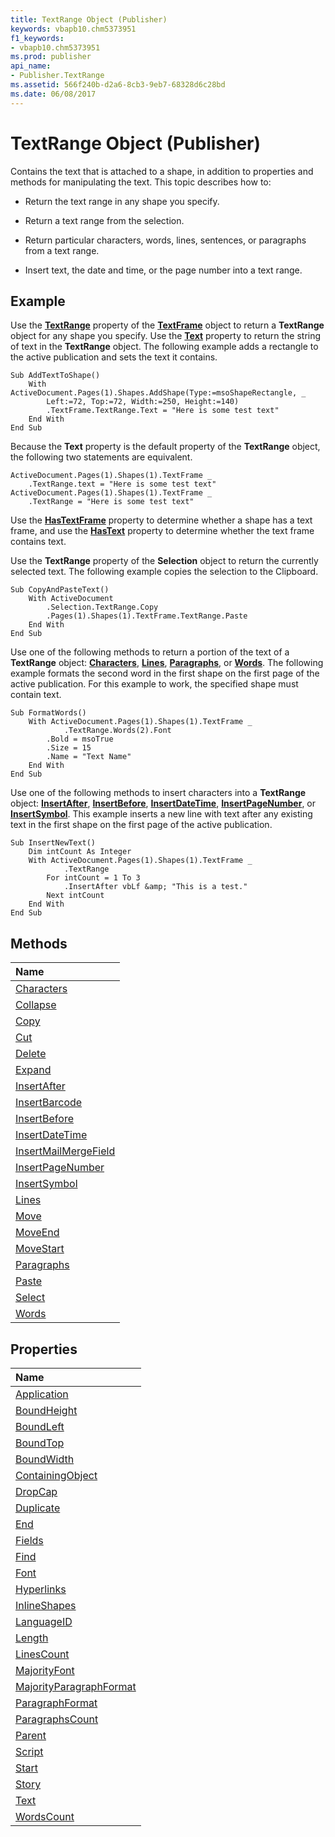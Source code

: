 ```yaml
---
title: TextRange Object (Publisher)
keywords: vbapb10.chm5373951
f1_keywords:
- vbapb10.chm5373951
ms.prod: publisher
api_name:
- Publisher.TextRange
ms.assetid: 566f240b-d2a6-8cb3-9eb7-68328d6c28bd
ms.date: 06/08/2017
---
```



# TextRange Object (Publisher)

Contains the text that is attached to a shape, in addition to properties and methods for manipulating the text. This topic describes how to: 


- Return the text range in any shape you specify.
    
- Return a text range from the selection.
    
- Return particular characters, words, lines, sentences, or paragraphs from a text range.
    
- Insert text, the date and time, or the page number into a text range.
    

## Example

Use the  **[TextRange](http://msdn.microsoft.com/library/44a8395e-81dc-7d06-f068-89f77a889f5e%28Office.15%29.aspx)** property of the **[TextFrame](Publisher.TextFrame.md)** object to return a **TextRange** object for any shape you specify. Use the **[Text](http://msdn.microsoft.com/library/13584812-307a-c32b-ca8f-27869728b64e%28Office.15%29.aspx)** property to return the string of text in the **TextRange** object. The following example adds a rectangle to the active publication and sets the text it contains.


```
Sub AddTextToShape() 
    With ActiveDocument.Pages(1).Shapes.AddShape(Type:=msoShapeRectangle, _ 
        Left:=72, Top:=72, Width:=250, Height:=140) 
        .TextFrame.TextRange.Text = "Here is some test text" 
    End With 
End Sub
```

Because the  **Text** property is the default property of the **TextRange** object, the following two statements are equivalent.




```
ActiveDocument.Pages(1).Shapes(1).TextFrame _ 
    .TextRange.text = "Here is some test text" 
ActiveDocument.Pages(1).Shapes(1).TextFrame _ 
    .TextRange = "Here is some test text"
```

Use the  **[HasTextFrame](http://msdn.microsoft.com/library/8a3b4f3b-3282-686b-f4fe-abf2d7677b3e%28Office.15%29.aspx)** property to determine whether a shape has a text frame, and use the **[HasText](http://msdn.microsoft.com/library/f8d1c660-c3f1-e835-adc3-114e6611de98%28Office.15%29.aspx)** property to determine whether the text frame contains text.

Use the  **TextRange** property of the **Selection** object to return the currently selected text. The following example copies the selection to the Clipboard.




```
Sub CopyAndPasteText() 
    With ActiveDocument 
        .Selection.TextRange.Copy 
        .Pages(1).Shapes(1).TextFrame.TextRange.Paste 
    End With 
End Sub
```

Use one of the following methods to return a portion of the text of a  **TextRange** object: **[Characters](http://msdn.microsoft.com/library/e851767e-12b2-ad77-071b-9d27bbf0d637%28Office.15%29.aspx)**, **[Lines](http://msdn.microsoft.com/library/56862090-b2ff-403b-d016-e37108d5ccc1%28Office.15%29.aspx)**, **[Paragraphs](http://msdn.microsoft.com/library/895c32cf-cdbe-74b0-ab47-6ae63d1bdea0%28Office.15%29.aspx)**, or **[Words](http://msdn.microsoft.com/library/df812db2-98ca-848b-7922-6905cb71124c%28Office.15%29.aspx)**. The following example formats the second word in the first shape on the first page of the active publication. For this example to work, the specified shape must contain text.




```
Sub FormatWords() 
    With ActiveDocument.Pages(1).Shapes(1).TextFrame _ 
            .TextRange.Words(2).Font 
        .Bold = msoTrue 
        .Size = 15 
        .Name = "Text Name" 
    End With 
End Sub
```

Use one of the following methods to insert characters into a  **TextRange** object: **[InsertAfter](http://msdn.microsoft.com/library/f647be29-68c7-b221-adf1-fa233583e74e%28Office.15%29.aspx)**, **[InsertBefore](http://msdn.microsoft.com/library/b0e4355b-b1bc-ae78-08ad-000d577fd7db%28Office.15%29.aspx)**, **[InsertDateTime](http://msdn.microsoft.com/library/1d02471a-f22b-7dad-bcbb-40af3a04d198%28Office.15%29.aspx)**, **[InsertPageNumber](http://msdn.microsoft.com/library/f71d3b40-0263-93fa-d7e3-d815b90f71f7%28Office.15%29.aspx)**, or **[InsertSymbol](http://msdn.microsoft.com/library/607d12da-5a2d-4e0e-b45e-92275ce97bab%28Office.15%29.aspx)**. This example inserts a new line with text after any existing text in the first shape on the first page of the active publication.




```
Sub InsertNewText() 
    Dim intCount As Integer 
    With ActiveDocument.Pages(1).Shapes(1).TextFrame _ 
            .TextRange 
        For intCount = 1 To 3 
            .InsertAfter vbLf &amp; "This is a test." 
        Next intCount 
    End With 
End Sub
```


## Methods



|**Name**|
|:-----|
|[Characters](http://msdn.microsoft.com/library/e851767e-12b2-ad77-071b-9d27bbf0d637%28Office.15%29.aspx)|
|[Collapse](http://msdn.microsoft.com/library/ae177297-bf3b-ce0f-cf3a-29093b115996%28Office.15%29.aspx)|
|[Copy](http://msdn.microsoft.com/library/e0d92492-fa0e-9424-471d-09866402702c%28Office.15%29.aspx)|
|[Cut](http://msdn.microsoft.com/library/c9b8b896-26e7-ac58-0e1a-a66ef789f397%28Office.15%29.aspx)|
|[Delete](http://msdn.microsoft.com/library/3062b5ea-fdb7-6632-0838-02e2c9c1c906%28Office.15%29.aspx)|
|[Expand](http://msdn.microsoft.com/library/66d8b1a3-5fc4-bed7-94d2-06be6203e1e9%28Office.15%29.aspx)|
|[InsertAfter](http://msdn.microsoft.com/library/f647be29-68c7-b221-adf1-fa233583e74e%28Office.15%29.aspx)|
|[InsertBarcode](http://msdn.microsoft.com/library/ad613ca7-f056-55b0-1a96-51167555ce6f%28Office.15%29.aspx)|
|[InsertBefore](http://msdn.microsoft.com/library/b0e4355b-b1bc-ae78-08ad-000d577fd7db%28Office.15%29.aspx)|
|[InsertDateTime](http://msdn.microsoft.com/library/1d02471a-f22b-7dad-bcbb-40af3a04d198%28Office.15%29.aspx)|
|[InsertMailMergeField](http://msdn.microsoft.com/library/97bce07d-b831-3ad6-2436-f85590c3bcd8%28Office.15%29.aspx)|
|[InsertPageNumber](http://msdn.microsoft.com/library/f71d3b40-0263-93fa-d7e3-d815b90f71f7%28Office.15%29.aspx)|
|[InsertSymbol](http://msdn.microsoft.com/library/607d12da-5a2d-4e0e-b45e-92275ce97bab%28Office.15%29.aspx)|
|[Lines](http://msdn.microsoft.com/library/56862090-b2ff-403b-d016-e37108d5ccc1%28Office.15%29.aspx)|
|[Move](http://msdn.microsoft.com/library/a51b4153-2ac5-2293-d2a0-d4a3786268d7%28Office.15%29.aspx)|
|[MoveEnd](http://msdn.microsoft.com/library/4fe27375-34e2-2ecc-33c8-a07230012b13%28Office.15%29.aspx)|
|[MoveStart](http://msdn.microsoft.com/library/5a9c480b-3cb7-0fd8-59c0-e2f93a925164%28Office.15%29.aspx)|
|[Paragraphs](http://msdn.microsoft.com/library/895c32cf-cdbe-74b0-ab47-6ae63d1bdea0%28Office.15%29.aspx)|
|[Paste](http://msdn.microsoft.com/library/dd29c9ab-7f56-3604-3390-8f5a3b97821f%28Office.15%29.aspx)|
|[Select](http://msdn.microsoft.com/library/36097502-2b06-37ac-3148-43a82cca4411%28Office.15%29.aspx)|
|[Words](http://msdn.microsoft.com/library/df812db2-98ca-848b-7922-6905cb71124c%28Office.15%29.aspx)|

## Properties



|**Name**|
|:-----|
|[Application](http://msdn.microsoft.com/library/8c39c632-7c5b-6057-c4f7-2003b59b4644%28Office.15%29.aspx)|
|[BoundHeight](http://msdn.microsoft.com/library/010d3de9-5838-fbf7-fb75-b80a06aafac8%28Office.15%29.aspx)|
|[BoundLeft](http://msdn.microsoft.com/library/1ad36906-3dbf-9158-173b-b9047910f6d2%28Office.15%29.aspx)|
|[BoundTop](http://msdn.microsoft.com/library/f3c2cd42-8d2b-f757-bcbb-140f5e567a1e%28Office.15%29.aspx)|
|[BoundWidth](http://msdn.microsoft.com/library/bab5053f-958b-9264-9a1e-6f81b5a860b7%28Office.15%29.aspx)|
|[ContainingObject](http://msdn.microsoft.com/library/f15c81b5-d03f-0d83-323b-6ec6f57b4f26%28Office.15%29.aspx)|
|[DropCap](http://msdn.microsoft.com/library/a5c29dd4-62f4-39fb-4b76-390d62bd8e32%28Office.15%29.aspx)|
|[Duplicate](http://msdn.microsoft.com/library/545dbfdb-4cd5-99b1-1ba3-b723e8d7b827%28Office.15%29.aspx)|
|[End](http://msdn.microsoft.com/library/594cc4b8-d7fb-4b81-4be7-2d416ae513e2%28Office.15%29.aspx)|
|[Fields](http://msdn.microsoft.com/library/01efbcae-b65b-68d9-20b0-6bbee31fd762%28Office.15%29.aspx)|
|[Find](http://msdn.microsoft.com/library/453e1507-a02d-a91b-730b-fb4a13396dbc%28Office.15%29.aspx)|
|[Font](http://msdn.microsoft.com/library/c5795f33-4e7b-f765-9ba8-f5b6706561d6%28Office.15%29.aspx)|
|[Hyperlinks](http://msdn.microsoft.com/library/0cf1f043-532c-3ffc-67cf-389adc5ac02f%28Office.15%29.aspx)|
|[InlineShapes](http://msdn.microsoft.com/library/ffe2d8f2-e1d7-44ea-00fd-3c6523c9fe44%28Office.15%29.aspx)|
|[LanguageID](http://msdn.microsoft.com/library/1007c821-cafd-0cb3-94f4-4ac25decad30%28Office.15%29.aspx)|
|[Length](http://msdn.microsoft.com/library/003b4ad1-2c09-17c9-279b-b1cf2ebdb40a%28Office.15%29.aspx)|
|[LinesCount](http://msdn.microsoft.com/library/0764107c-422d-5c97-1fd5-feae43579759%28Office.15%29.aspx)|
|[MajorityFont](http://msdn.microsoft.com/library/b0007ebc-ed0b-aab8-49fe-76353efbc1d2%28Office.15%29.aspx)|
|[MajorityParagraphFormat](http://msdn.microsoft.com/library/d67e81fe-ab9b-8bfd-c31d-76feb1b6e15b%28Office.15%29.aspx)|
|[ParagraphFormat](http://msdn.microsoft.com/library/475da411-9292-a12d-addd-1bbe822ec09e%28Office.15%29.aspx)|
|[ParagraphsCount](http://msdn.microsoft.com/library/ba9cf774-b10f-3585-fc11-4b9ab6dc602d%28Office.15%29.aspx)|
|[Parent](http://msdn.microsoft.com/library/1919f251-04ae-c521-34fa-aeff0d9177c1%28Office.15%29.aspx)|
|[Script](http://msdn.microsoft.com/library/54e5a19f-9cb0-0fbc-5ebe-cd4db6c0de8e%28Office.15%29.aspx)|
|[Start](http://msdn.microsoft.com/library/40604058-7c3e-b4c7-c793-bbf09091b4c1%28Office.15%29.aspx)|
|[Story](http://msdn.microsoft.com/library/833f9537-5c11-a4d5-907a-777eaecb89d2%28Office.15%29.aspx)|
|[Text](http://msdn.microsoft.com/library/13584812-307a-c32b-ca8f-27869728b64e%28Office.15%29.aspx)|
|[WordsCount](http://msdn.microsoft.com/library/93d13801-b126-7ec9-8f79-89260f8f0140%28Office.15%29.aspx)|


